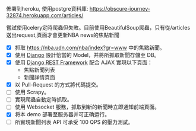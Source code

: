 佈署到heroku, 使用postgre資料庫:
https://obscure-journey-32874.herokuapp.com/articles/

嘗試使用celery定時爬蟲但失敗。目前使用BeautifulSoup爬蟲，只有從/articles送出request,頁面才會更新NBA news的焦點新聞

- [x] 抓取 https://nba.udn.com/nba/index?gr=www 中的焦點新聞。
- [x] 使用 [Django](https://www.djangoproject.com/) 設計恰當的 Model，并將所抓取新聞存儲至 DB。
- [x] 使用 [Django REST Framework](http://www.django-rest-framework.org/) 配合 AJAX 實現以下頁面：
	 * 焦點新聞列表
	 * 新聞詳情頁面
- [x] 以 Pull-Request 的方式將代碼提交。
- [ ] 使用 Scrapy。
- [ ] 實現爬蟲自動定時抓取。
- [ ] 使用 Websocket 服務，抓取到新的新聞時立即通知前端頁面。
- [x] 将本 demo 部署至服务器并可正确运行。
- [ ] 所實現新聞列表 API 可承受 100 QPS 的壓力測試。

